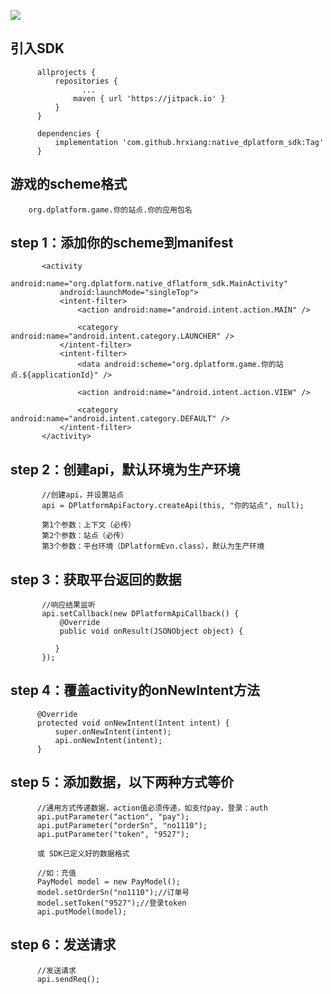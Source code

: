 


[![](https://jitpack.io/v/hrxiang/native_dplatform_sdk.svg)](https://jitpack.io/#hrxiang/native_dplatform_sdk)

## 引入SDK


          allprojects {
              repositories {
                    ...
                  maven { url 'https://jitpack.io' }
              }
          }

          dependencies {
          	  implementation 'com.github.hrxiang:native_dplatform_sdk:Tag'
          }


## 游戏的scheme格式

        org.dplatform.game.你的站点.你的应用包名

## step 1：添加你的scheme到manifest

           <activity
               android:name="org.dplatform.native_dflatform_sdk.MainActivity"
               android:launchMode="singleTop">
               <intent-filter>
                   <action android:name="android.intent.action.MAIN" />

                   <category android:name="android.intent.category.LAUNCHER" />
               </intent-filter>
               <intent-filter>
                   <data android:scheme="org.dplatform.game.你的站点.${applicationId}" />

                   <action android:name="android.intent.action.VIEW" />

                   <category android:name="android.intent.category.DEFAULT" />
               </intent-filter>
           </activity>

## step 2：创建api，默认环境为生产环境

           //创建api，并设置站点
           api = DPlatformApiFactory.createApi(this, "你的站点", null);

           第1个参数：上下文（必传）
           第2个参数：站点（必传）
           第3个参数：平台环境（DPlatformEvn.class），默认为生产环境


## step 3：获取平台返回的数据

           //响应结果监听
           api.setCallback(new DPlatformApiCallback() {
               @Override
               public void onResult(JSONObject object) {

              }
           });

## step 4：覆盖activity的onNewIntent方法

          @Override
          protected void onNewIntent(Intent intent) {
              super.onNewIntent(intent);
              api.onNewIntent(intent);
          }


## step 5：添加数据，以下两种方式等价

          //通用方式传递数据，action值必须传递，如支付pay，登录：auth
          api.putParameter("action", "pay");
          api.putParameter("orderSn", "no1110");
          api.putParameter("token", "9527");

          或 SDK已定义好的数据格式

          //如：充值
          PayModel model = new PayModel();
          model.setOrderSn("no1110");//订单号
          model.setToken("9527");//登录token
          api.putModel(model);



## step 6：发送请求

          //发送请求
          api.sendReq();
